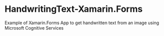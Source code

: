# HandwritingText-Xamarin.Forms
Example of Xamarin.Forms App to get handwritten text from an image using Microsoft Cognitive Services
